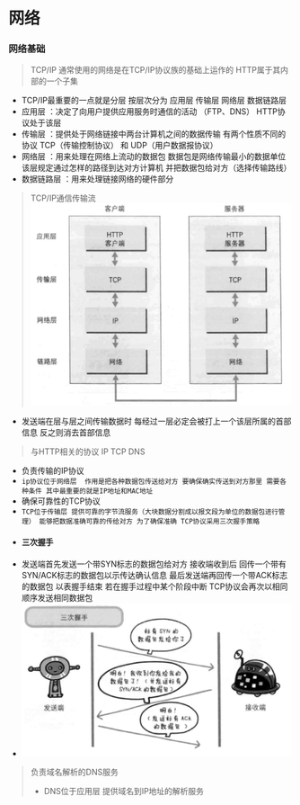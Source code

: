# 网络

### 网络基础
> TCP/IP 通常使用的网络是在TCP/IP协议族的基础上运作的 HTTP属于其内部的一个子集
- TCP/IP最重要的一点就是分层 按层次分为 应用层 传输层 网络层  数据链路层
- 应用层 ：决定了向用户提供应用服务时通信的活动 （FTP、DNS） HTTP协议处于该层
- 传输层 ：提供处于网络链接中两台计算机之间的数据传输 有两个性质不同的协议 TCP（传输控制协议） 和 UDP（用户数据报协议）
- 网络层 ：用来处理在网络上流动的数据包 数据包是网络传输最小的数据单位 该层规定通过怎样的路径到达对方计算机 并把数据包给对方（选择传输路线）
- 数据链路层 ：用来处理链接网络的硬件部分

> TCP/IP通信传输流
> ![avatar](./img/通信传输流.png)
- 发送端在层与层之间传输数据时 每经过一层必定会被打上一个该层所属的首部信息 反之则消去首部信息
> 
> 与HTTP相关的协议 IP TCP DNS
- 负责传输的IP协议
- ``` ip协议位于网络层  作用是把各种数据包传送给对方 要确保确实传送到对方那里 需要各种条件 其中最重要的就是IP地址和MAC地址 ```
- 确保可靠性的TCP协议
- ``` TCP位于传输层 提供可靠的字节流服务（大块数据分割成以报文段为单位的数据包进行管理） 能够把数据准确可靠的传给对方 为了确保准确 TCP协议采用三次握手策略 ```
- #### 三次握手
- 发送端首先发送一个带SYN标志的数据包给对方 接收端收到后 回传一个带有SYN/ACK标志的数据包以示传达确认信息 最后发送端再回传一个带ACK标志的数据包 以表握手结束 若在握手过程中某个阶段中断 TCP协议会再次以相同顺序发送相同数据包
- ![avatar](./img/三次握手.png)

> 负责域名解析的DNS服务
> - DNS位于应用层 提供域名到IP地址的解析服务